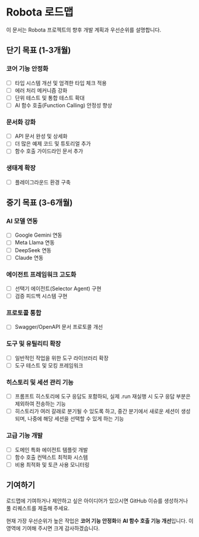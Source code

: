 # Robota 로드맵

이 문서는 Robota 프로젝트의 향후 개발 계획과 우선순위를 설명합니다.

## 단기 목표 (1-3개월)

### 코어 기능 안정화

- [ ] 타입 시스템 개선 및 엄격한 타입 체크 적용
- [ ] 에러 처리 메커니즘 강화
- [ ] 단위 테스트 및 통합 테스트 확대
- [ ] AI 함수 호출(Function Calling) 안정성 향상

### 문서화 강화

- [ ] API 문서 완성 및 상세화
- [ ] 더 많은 예제 코드 및 튜토리얼 추가
- [ ] 함수 호출 가이드라인 문서 추가

### 생태계 확장

- [ ] 플레이그라운드 환경 구축

## 중기 목표 (3-6개월)

### AI 모델 연동

- [ ] Google Gemini 연동
- [ ] Meta Llama 연동
- [ ] DeepSeek 연동
- [ ] Claude 연동

### 에이전트 프레임워크 고도화

- [ ] 선택기 에이전트(Selector Agent) 구현
- [ ] 검증 피드백 시스템 구현

### 프로토콜 통합

- [ ] Swagger/OpenAPI 문서 프로토콜 개선

### 도구 및 유틸리티 확장

- [ ] 일반적인 작업을 위한 도구 라이브러리 확장
- [ ] 도구 테스트 및 모킹 프레임워크

### 히스토리 및 세션 관리 기능

- [ ] 프롬프트 히스토리에 도구 응답도 포함하되, 실제 .run 재실행 시 도구 응답 부분은 제외하여 전송하는 기능
- [ ] 히스토리가 여러 갈래로 분기될 수 있도록 하고, 중간 분기에서 새로운 세션이 생성되며, 나중에 해당 세션을 선택할 수 있게 하는 기능

### 고급 기능 개발

- [ ] 도메인 특화 에이전트 템플릿 개발
- [ ] 함수 호출 컨텍스트 최적화 시스템
- [ ] 비용 최적화 및 토큰 사용 모니터링

## 기여하기

로드맵에 기여하거나 제안하고 싶은 아이디어가 있으시면 GitHub 이슈를 생성하거나 풀 리퀘스트를 제출해 주세요.

현재 가장 우선순위가 높은 작업은 **코어 기능 안정화**와 **AI 함수 호출 기능 개선**입니다. 이 영역에 기여해 주시면 크게 감사하겠습니다.